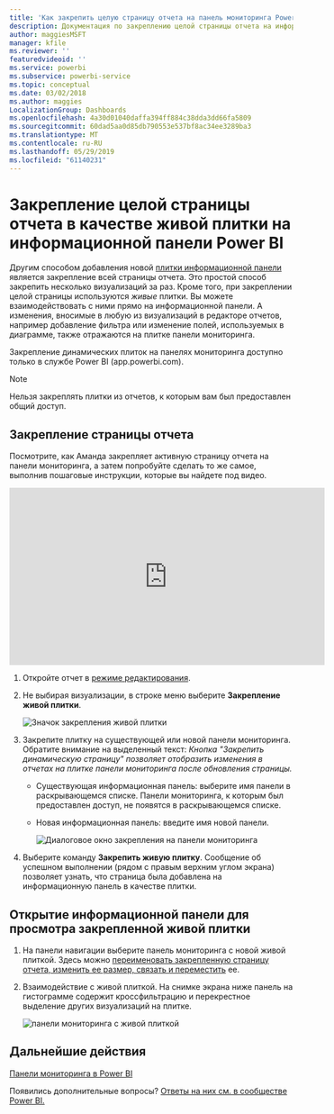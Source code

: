 ```yaml
---
title: 'Как закрепить целую страницу отчета на панель мониторинга Power BI '
description: Документация по закреплению целой страницы отчета на информационной панели Power BI из отчета.
author: maggiesMSFT
manager: kfile
ms.reviewer: ''
featuredvideoid: ''
ms.service: powerbi
ms.subservice: powerbi-service
ms.topic: conceptual
ms.date: 03/02/2018
ms.author: maggies
LocalizationGroup: Dashboards
ms.openlocfilehash: 4a30d01040daffa394ff884c38dda3dd66fa5809
ms.sourcegitcommit: 60dad5aa0d85db790553e537bf8ac34ee3289ba3
ms.translationtype: MT
ms.contentlocale: ru-RU
ms.lasthandoff: 05/29/2019
ms.locfileid: "61140231"
---
```

# <a name="pin-an-entire-report-page-as-a-live-tile-to-a-power-bi-dashboard"></a>Закрепление целой страницы отчета в качестве живой плитки на информационной панели Power BI
Другим способом добавления новой [плитки информационной панели](consumer/end-user-tiles.md) является закрепление всей страницы отчета. Это простой способ закрепить несколько визуализаций за раз.  Кроме того, при закреплении целой страницы используются *живые* плитки. Вы можете взаимодействовать с ними прямо на информационной панели. А изменения, вносимые в любую из визуализаций в редакторе отчетов, например добавление фильтра или изменение полей, используемых в диаграмме, также отражаются на плитке панели мониторинга.  

Закрепление динамических плиток на панелях мониторинга доступно только в службе Power BI (app.powerbi.com).

> [!NOTE]
> Нельзя закреплять плитки из отчетов, к которым вам был предоставлен общий доступ.
> 
> 

## <a name="pin-a-report-page"></a>Закрепление страницы отчета
Посмотрите, как Аманда закрепляет активную страницу отчета на панели мониторинга, а затем попробуйте сделать то же самое, выполнив пошаговые инструкции, которые вы найдете под видео.

<iframe width="560" height="315" src="https://www.youtube.com/embed/EzhfBpPboPA" frameborder="0" allowfullscreen></iframe>


1. Откройте отчет в [режиме редактирования](service-interact-with-a-report-in-editing-view.md).
2. Не выбирая визуализации, в строке меню выберите **Закрепление живой плитки**.
   
   ![Значок закрепления живой плитки](media/service-dashboard-pin-live-tile-from-report/pbi-pin-live-page.png) 
3. Закрепите плитку на существующей или новой панели мониторинга. Обратите внимание на выделенный текст: *Кнопка "Закрепить динамическую страницу" позволяет отобразить изменения в отчетах на плитке панели мониторинга после обновления страницы.*
   
   * Существующая информационная панель: выберите имя панели в раскрывающемся списке. Панели мониторинга, к которым был предоставлен доступ, не появятся в раскрывающемся списке.
   * Новая информационная панель: введите имя новой панели.
     
     ![Диалоговое окно закрепления на панели мониторинга](media/service-dashboard-pin-live-tile-from-report/pbi-pin-live-page-dialog.png)
4. Выберите команду **Закрепить живую плитку**. Сообщение об успешном выполнении (рядом с правым верхним углом экрана) позволяет узнать, что страница была добавлена на информационную панель в качестве плитки.

## <a name="open-the-dashboard-to-see-the-pinned-live-tile"></a>Открытие информационной панели для просмотра закрепленной живой плитки
1. На панели навигации выберите панель мониторинга с новой живой плиткой. Здесь можно [переименовать закрепленную страницу отчета, изменить ее размер, связать и переместить](service-dashboard-edit-tile.md) ее.  
2. Взаимодействие с живой плиткой.  На снимке экрана ниже панель на гистограмме содержит кроссфильтрацию и перекрестное выделение других визуализаций на плитке.
   
    ![панели мониторинга с живой плиткой](media/service-dashboard-pin-live-tile-from-report/pbi-live-tile.png)

## <a name="next-steps"></a>Дальнейшие действия
[Панели мониторинга в Power BI](consumer/end-user-dashboards.md)

Появились дополнительные вопросы? [Ответы на них см. в сообществе Power BI.](http://community.powerbi.com/)

